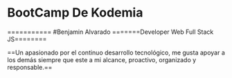 # BootCamp De Kodemia
===========
#Benjamin Alvarado
=======Developer Web Full Stack JS========

==Un apasionado por el continuo desarrollo tecnológico, me gusta apoyar a los demás siempre que este a mi alcance, proactivo, organizado y responsable.==

